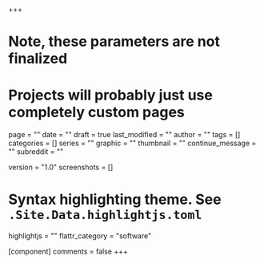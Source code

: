 +++
# Note, these parameters are not finalized
# Projects will probably just use completely custom pages

page = ""
date = ""
draft = true
last_modified = ""
author = ""
tags = []
categories = []
series = ""
graphic = ""
thumbnail = ""
continue_message = ""
subreddit = ""

version = "1.0"
screenshots = []
# Syntax highlighting theme. See `.Site.Data.highlightjs.toml`
highlightjs = ""
flattr_category = "software"

[component]
	comments = false
+++

